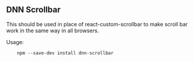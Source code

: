 ## DNN Scrollbar 

This should be used in place of react-custom-scrollbar to make scroll bar work in the same way in all browsers.

Usage:

```shell
    npm --save-dev install dnn-scrollbar

```